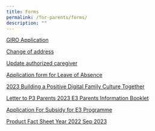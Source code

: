 ```yaml
---
title: Forms
permalink: /for-parents/forms/
description: ""
---
```

[GIRO Application](/files/Giro_application_form.pdf)

[Change of address](/files/Update%20of%20student%20address.pdf)

[Update authorized caregiver](/files/Request%20form%20for%20authorised%20caregiver.pdf)

[Application form for Leave of Absence](https://form.gov.sg/60b98c71451c8300119f40ab)

[2023 Building a Positive Digital Family Culture Together](/files/2023%20building%20a%20positive%20digital%20family%20culture%20together.pdf)

[Letter to P3 Parents 2023 ](/files/letter%20to%20p3%20parents%202023%20.pdf)[E3 Parents 
Information Booklet](/files/e3%20parents%20information%20booklet%202023a.pdf)

[Application For Subsidy for E3 Programme](/files/application%20for%20subsidy%20for%20e3%20programme%202024.pdf)

[Product Fact Sheet Year 2022 Sep 2023](/files/Product%20Fact%20Sheet%20Year%202022%20Sep%202022.pdf)